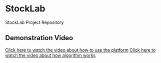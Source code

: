 # StockLab

StockLab Project Repository

## Demonstration Video

[Click here to watch the video about how to use the platform](https://github.com/thebestFM/StockLab/releases/download/v1.0/operation_demonstration.mp4)
[Click here to watch the video about how algorithm works](https://github.com/thebestFM/StockLab/releases/download/v1.0/algorithm_demonstration.mp4)
